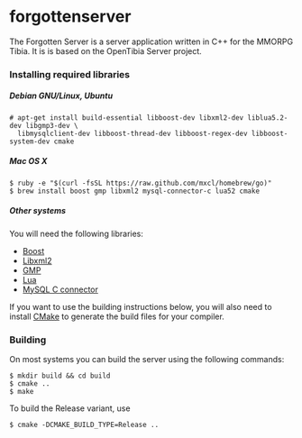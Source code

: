 forgottenserver
===============

The Forgotten Server is a server application written in C++ for the MMORPG Tibia. It is is based on the OpenTibia Server project.

### Installing required libraries

##### Debian GNU/Linux, Ubuntu

	# apt-get install build-essential libboost-dev libxml2-dev liblua5.2-dev libgmp3-dev \
	  libmysqlclient-dev libboost-thread-dev libboost-regex-dev libboost-system-dev cmake

##### Mac OS X

	$ ruby -e "$(curl -fsSL https://raw.github.com/mxcl/homebrew/go)"
	$ brew install boost gmp libxml2 mysql-connector-c lua52 cmake

##### Other systems

You will need the following libraries:
* [Boost](http://boost.org/)
* [Libxml2](http://www.xmlsoft.org/)
* [GMP](http://gmplib.org/)
* [Lua](http://www.lua.org/)
* [MySQL C connector](http://dev.mysql.com/downloads/connector/c/)

If you want to use the building instructions below, you will also need to install [CMake](http://www.cmake.org/) to generate the build files for your compiler.

### Building

On most systems you can build the server using the following commands:

	$ mkdir build && cd build
	$ cmake ..
	$ make

To build the Release variant, use
    
    $ cmake -DCMAKE_BUILD_TYPE=Release ..
